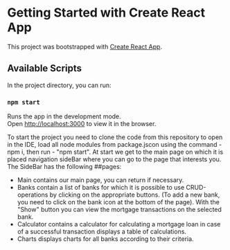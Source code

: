 # Getting Started with Create React App

This project was bootstrapped with [Create React App](https://github.com/facebook/create-react-app).

## Available Scripts

In the project directory, you can run:

### `npm start`

Runs the app in the development mode.\
Open [http://localhost:3000](http://localhost:3000) to view it in the browser.

To start the project you need to clone the code from this repository to open in the IDE, load all node modules from package.jscon using the command - npm i, then run - "npm start". At start we get to the main page on which it is placed navigation sideBar where you can go to the page that interests you. The SideBar has the following ##pages:
- Main contains our main page, you can return if necessary.
- Banks contain a list of banks for which it is possible to use CRUD-operations by clicking on the appropriate buttons. (To add a new bank, you need to click on the bank icon at the bottom of the page). With the "Show" button you can view the mortgage transactions on the selected bank.
- Calculator contains a calculator for calculating a mortgage loan in case of a successful transaction displays a table of calculations.
- Charts displays charts for all banks according to their criteria.
